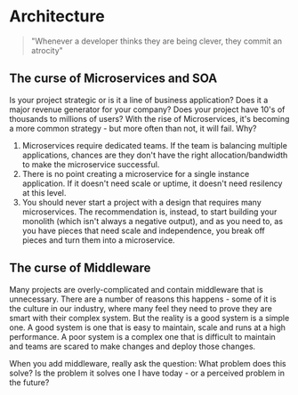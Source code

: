 # Architecture

> "Whenever a developer thinks they are being clever, they commit an atrocity"

## The curse of Microservices and SOA
Is your project strategic or is it a line of business application? Does it a major revenue generator for your company? Does your project have 10's of thousands to millions of users? With the rise of Microservices, it's becoming a more common strategy - but more often than not, it will fail. Why?
1. Microservices require dedicated teams. If the team is balancing multiple applications, chances are they don't have the right allocation/bandwidth to make the microservice successful.
2. There is no point creating a microservice for a single instance application. If it doesn't need scale or uptime, it doesn't need resilency at this level. 
3. You should never start a project with a design that requires many microservices. The recommendation is, instead, to start building your monolith (which isn't always a negative output), and as you need to, as you have pieces that need scale and independence, you break off pieces and turn them into a microservice.

## The curse of Middleware
Many projects are overly-complicated and contain middleware that is unnecessary. There are a number of reasons this happens - some of it is the culture in our industry, where many feel they need to prove they are smart with their complex system. But the reality is a good system is a simple one. A good system is one that is easy to maintain, scale and runs at a high performance. A poor system is a complex one that is difficult to maintain and teams are scared to make changes and deploy those changes.

When you add middleware, really ask the question: What problem does this solve? Is the problem it solves one I have today - or a perceived problem in the future? 
